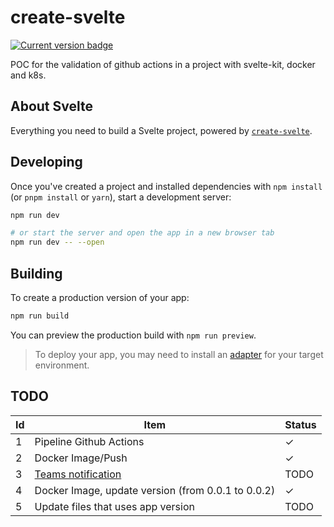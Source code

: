 # create-svelte

<p align="left">
  <a href="https://svadmin.io">
    <img alt="Current version badge" src="https://shields.io/badge/production-0.0.19-green">
  </a>
</p>

POC for the validation of github actions in a project with svelte-kit, docker and k8s.

## About Svelte

Everything you need to build a Svelte project, powered by [`create-svelte`](https://github.com/sveltejs/kit/tree/main/packages/create-svelte).

## Developing

Once you've created a project and installed dependencies with `npm install` (or `pnpm install` or `yarn`), start a development server:

```bash
npm run dev

# or start the server and open the app in a new browser tab
npm run dev -- --open
```

## Building

To create a production version of your app:

```bash
npm run build
```

You can preview the production build with `npm run preview`.

> To deploy your app, you may need to install an [adapter](https://kit.svelte.dev/docs/adapters) for your target environment.

## TODO

| Id | Item  | Status  |
|---|---|---|
| 1 | Pipeline Github Actions  | ✓ |
| 2 | Docker Image/Push  | ✓ |
| 3 | [Teams notification](https://github.com/marketplace/actions/notify-microsoft-teams)  |  TODO |
| 4 | Docker Image, update version (from 0.0.1 to 0.0.2) | ✓ |
| 5 | Update files that uses app version | TODO | 
  
